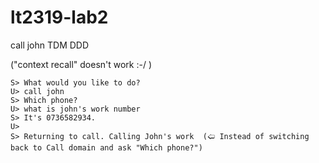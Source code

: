 # lt2319-lab2

call john TDM DDD

("context recall" doesn't work :-/ )

```
S> What would you like to do?
U> call john
S> Which phone?
U> what is john's work number
S> It's 0736582934.
U>
S> Returning to call. Calling John's work  (🢠 Instead of switching back to Call domain and ask "Which phone?")
```
